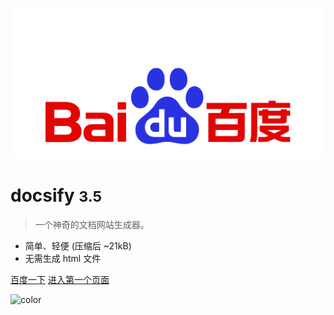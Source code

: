 ![logo](baidu.png)
# docsify <small>3.5</small>

> 一个神奇的文档网站生成器。

- 简单、轻便 (压缩后 ~21kB)
- 无需生成 html 文件

[百度一下](https://www.baidu.com)
[进入第一个页面](README.md)

![color](#FFC0CB)